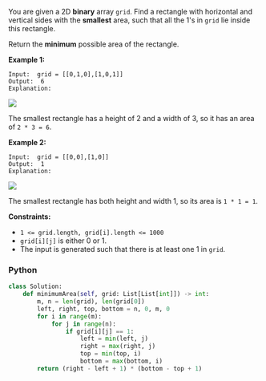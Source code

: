 You are given a 2D  **binary**  array  `grid`. Find a rectangle with horizontal and vertical sides with the **smallest**
area, such that all the 1's in  `grid`  lie inside this rectangle.

Return the  **minimum**  possible area of the rectangle.

**Example 1:**

```
Input:  grid = [[0,1,0],[1,0,1]]
Output:  6
Explanation:
```

![](https://assets.leetcode.com/uploads/2024/05/08/examplerect0.png)

The smallest rectangle has a height of 2 and a width of 3, so it has an area of  `2 * 3 = 6`.

**Example 2:**

```
Input:  grid = [[0,0],[1,0]]
Output:  1
Explanation:
```

![](https://assets.leetcode.com/uploads/2024/05/08/examplerect1.png)

The smallest rectangle has both height and width 1, so its area is  `1 * 1 = 1`.

**Constraints:**

- `1 <= grid.length, grid[i].length <= 1000`
- `grid[i][j]`  is either 0 or 1.
- The input is generated such that there is at least one 1 in  `grid`.

### Python

```python
class Solution:
    def minimumArea(self, grid: List[List[int]]) -> int:
        m, n = len(grid), len(grid[0])
        left, right, top, bottom = n, 0, m, 0
        for i in range(m):
            for j in range(n):
                if grid[i][j] == 1:
                    left = min(left, j)
                    right = max(right, j)
                    top = min(top, i)
                    bottom = max(bottom, i)
        return (right - left + 1) * (bottom - top + 1)
```